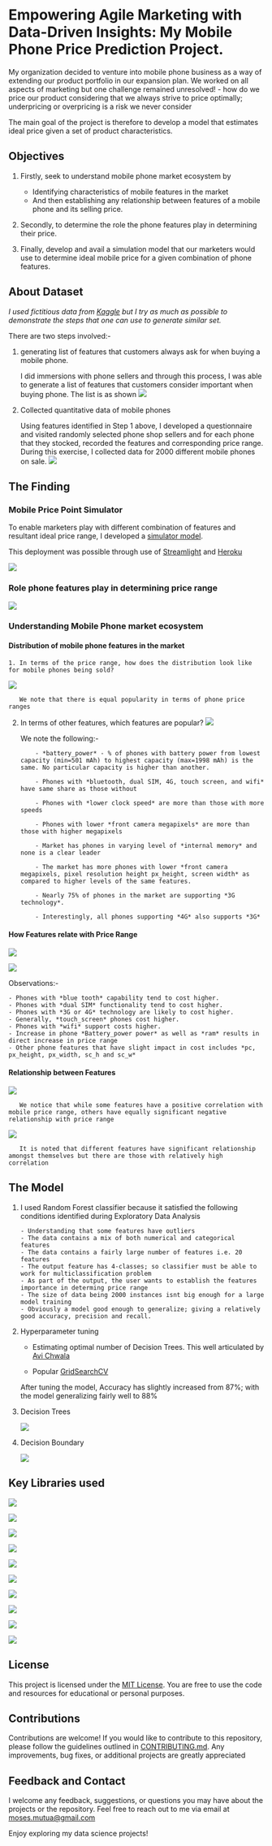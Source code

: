 
# Empowering Agile Marketing with Data-Driven Insights: My Mobile Phone Price Prediction Project.

My organization decided to venture into mobile phone business as a way of extending our product portfolio in our expansion plan. We worked on all aspects of marketing but one challenge remained unresolved! - how do we price our product considering that we always strive to price optimally; underpricing or overpricing is a risk we never consider

The main goal of the project is therefore to develop a model that estimates ideal price given a set of product characteristics.
## Objectives
1. Firstly, seek to understand mobile phone market ecosystem by 
    - Identifying characteristics of mobile features in the market
    -  And then establishing any relationship between features of a mobile phone and its selling price. 

    
2. Secondly, to determine the role the phone features play in determining their price.

3. Finally, develop and avail a simulation model that our marketers would use to determine ideal mobile price for a given combination of phone features.

## About Dataset
 *I used fictitious data from [Kaggle](https://www.kaggle.com/datasets/ybifoundation/mobile-price-range?select=MobilePriceRange.csv) but I try as much as possible to demonstrate the steps that one can use to generate similar set.*

There are two steps involved:-
1. generating list of features that customers always ask for when buying a mobile phone.
   
   I did immersions with phone sellers and through this process, I was able to generate a list of features that customers consider important when buying phone. The list is as shown
   ![](https://github.com/MosesMwalya/mobile_price_app/blob/main/images/Phone%20Features.png)

3. Collected quantitative data of mobile phones
   
   Using features identified in Step 1 above, I developed a questionnaire and visited randomly selected phone shop sellers and for each phone that they stocked, recorded the features and corresponding price range. During this exercise, I collected data for 2000 different mobile phones on sale.
   ![](https://github.com/MosesMwalya/mobile_price_app/blob/main/images/quant_data.png)

## The Finding
### Mobile Price Point Simulator
   
To enable marketers play with different combination of features and resultant ideal price range, I developed a [simulator model](https://mobileprice-f4464c53c2d6.herokuapp.com/).

This deployment was possible through use of [Streamlight](https://streamlit.io/) and [Heroku](https://www.heroku.com/)


![](https://github.com/MosesMwalya/mobile_price_app/blob/main/images/Price_simulation%20Model.png)


### Role phone features play in determining price range

   ![](https://github.com/MosesMwalya/mobile_price_app/blob/main/images/Features%20Importance.png)


### Understanding Mobile Phone market ecosystem 
#### Distribution of mobile phone features in the market

    1. In terms of the price range, how does the distribution look like for mobile phones being sold?
    
   ![](https://github.com/MosesMwalya/mobile_price_app/blob/main/images/Target%20Features%20distribution.png)

       We note that there is equal popularity in terms of phone price ranges

   2. In terms of other features, which features are popular?
   ![](https://github.com/MosesMwalya/mobile_price_app/blob/main/images/Distribution%20of%20Numeric%20Vars.png)

      We note the following:-
      
              - *battery_power* - % of phones with battery power from lowest capacity (min=501 mAh) to highest capacity (max=1998 mAh) is the same. No particular capacity is higher than another.
      
              - Phones with *bluetooth, dual SIM, 4G, touch screen, and wifi* have same share as those without
      
              - Phones with *lower clock speed* are more than those with more speeds
      
              - Phones with lower *front camera megapixels* are more than those with higher megapixels
      
              - Market has phones in varying level of *internal memory* and none is a clear leader
      
              - The market has more phones with lower *front camera megapixels, pixel resolution height px_height, screen width* as compared to higher levels of the same features.
      
              - Nearly 75% of phones in the market are supporting *3G technology*.
      
              - Interestingly, all phones supporting *4G* also supports *3G*
  

        
#### How Features relate with Price Range

![](https://github.com/MosesMwalya/mobile_price_app/blob/main/images/Categoricals%20Vars%20against%20Target.png)


![](https://github.com/MosesMwalya/mobile_price_app/blob/main/images/Numeric%20Vars%20agaist%20Target.png)


Observations:-

    - Phones with *blue tooth* capability tend to cost higher.
    - Phones with *dual SIM* functionality tend to cost higher.
    - Phones with *3G or 4G* technology are likely to cost higher.
    - Generally, *touch_screen* phones cost higher.
    - Phones with *wifi* support costs higher.
    - Increase in phone *Battery_power power* as well as *ram* results in direct increase in price range
    - Other phone features that have slight impact in cost includes *pc, px_height, px_width, sc_h and sc_w*
   
#### Relationship between Features

   ![](https://github.com/MosesMwalya/mobile_price_app/blob/main/images/Price_range%20relationship%20with%20other%20features.png)

       We notice that while some features have a positive correlation with mobile price range, others have equally significant negative relationship with price range


   ![](https://github.com/MosesMwalya/mobile_price_app/blob/main/images/features%20relationship.png)

       It is noted that different features have significant relationship amongst themselves but there are those with relatively high correlation


## The Model

1. I used Random Forest classifier because it satisfied the following conditions identified during Exploratory Data Analysis

       - Understanding that some features have outliers
       - The data contains a mix of both numerical and categorical features
       - The data contains a fairly large number of features i.e. 20 features
       - The output feature has 4-classes; so classifier must be able to work for multiclassification problem
       - As part of the output, the user wants to establish the features importance in determing price range
       - The size of data being 2000 instances isnt big enough for a large model training
       - Obviously a model good enough to generalize; giving a relatively good accuracy, precision and recall.
   
1. Hyperparameter tuning

     - Estimating optimal number of Decision Trees. This well articulated by [Avi Chwala](https://www.blog.dailydoseofds.com/p/your-random-forest-is-underperforming)
      
     - Popular [GridSearchCV](https://scikit-learn.org/stable/modules/generated/sklearn.model_selection.GridSearchCV.html) 

      After tuning the model, Accuracy has slightly increased from 87%; with the model generalizing fairly well to 88%
   
1. Decision Trees
   
   ![](https://github.com/MosesMwalya/mobile_price_app/blob/main/images/DTrees%20of%20RF%20estimators.png)
    
1. Decision Boundary
   
   ![](https://github.com/MosesMwalya/mobile_price_app/blob/main/images/Decision%20boundary%20of%20RF%20using%20t-SNE.png)


## Key Libraries used
![](https://www.google.com/imgres?imgurl=https%3A%2F%2Fc3.klipartz.com%2Fpngpicture%2F401%2F742%2Fsticker-png-alternative-python-icons-and-folder-icon-python-2-thumbnail.png&tbnid=1HCoZd54UlvxNM&vet=12ahUKEwjc8oDV6vKBAxUFrycCHcBiDo4QMygJegQIARB_..i&imgrefurl=https%3A%2F%2Fwww.klipartz.com%2Fen%2Fsearch%3Fq%3Dpython&docid=PrSdE_mOE_VI3M&w=370&h=370&q=icon%20for%20python&ved=2ahUKEwjc8oDV6vKBAxUFrycCHcBiDo4QMygJegQIARB_)

![](https://www.google.com/imgres?imgurl=https%3A%2F%2Fupload.wikimedia.org%2Fwikipedia%2Fcommons%2Fthumb%2F0%2F05%2FScikit_learn_logo_small.svg%2F2560px-Scikit_learn_logo_small.svg.png&tbnid=6beLvrlelDhObM&vet=12ahUKEwi4pdPr6vKBAxVnV6QEHXyrBXQQMygAegQIARBI..i&imgrefurl=https%3A%2F%2Fen.m.wikipedia.org%2Fwiki%2FFile%3AScikit_learn_logo_small.svg&docid=ZasF_RP8GlBo-M&w=2560&h=1378&q=icon%20for%20sklearn&ved=2ahUKEwi4pdPr6vKBAxVnV6QEHXyrBXQQMygAegQIARBI)

![](https://www.google.com/imgres?imgurl=https%3A%2F%2Fstreamlit.io%2Fimages%2Fbrand%2Fstreamlit-logo-secondary-colormark-darktext.png&tbnid=_l3WkM3jQpymsM&vet=12ahUKEwjOvqXq6_KBAxWfticCHUH9DBgQMygAegQIARBM..i&imgrefurl=https%3A%2F%2Fstreamlit.io%2Fbrand&docid=vnWK2tMrGVX_0M&w=2921&h=811&q=icon%20for%20streamlit&ved=2ahUKEwjOvqXq6_KBAxWfticCHUH9DBgQMygAegQIARBM)

![](https://www.google.com/imgres?imgurl=https%3A%2F%2Fcdn.iconscout.com%2Ficon%2Ffree%2Fpng-256%2Ffree-heroku-11-1175214.png&tbnid=5cUhCMeCmqmY5M&vet=12ahUKEwjumcv46_KBAxXbmicCHWzGDP4QMygDegQIARBR..i&imgrefurl=https%3A%2F%2Ficonscout.com%2Ficons%2Fheroku&docid=5zvTLwWQDEM8xM&w=256&h=256&q=icon%20for%20heroku&ved=2ahUKEwjumcv46_KBAxXbmicCHWzGDP4QMygDegQIARBR)

![](https://www.google.com/imgres?imgurl=https%3A%2F%2F1.bp.blogspot.com%2F-1VKv6Sq1WDw%2FXmc1Cy-UWtI%2FAAAAAAAAD-I%2Fye3uFBx8D6MEGEgbtzCLD5rzx7A44Pz-ACNcBGAsYHQ%2Fs1600%2Fpython-pickle-800x2001.png&tbnid=y1vFAb4iEJuh4M&vet=12ahUKEwirgt_A7PKBAxW4rycCHd2MCNMQMygAegQIARAt..i&imgrefurl=https%3A%2F%2Fwww.infinitycodex.in%2F2020%2F03%2Fdata-science-ss-107python-pickle.html&docid=zoam8Z2mSdq9CM&w=570&h=196&q=icon%20for%20pickle%20python%20documentation&hl=en&ved=2ahUKEwirgt_A7PKBAxW4rycCHd2MCNMQMygAegQIARAt)

![](https://www.google.com/imgres?imgurl=https%3A%2F%2Fupload.wikimedia.org%2Fwikipedia%2Fcommons%2Fthumb%2F3%2F31%2FNumPy_logo_2020.svg%2F2560px-NumPy_logo_2020.svg.png&tbnid=_USeIIo97vUGrM&vet=12ahUKEwiHsviN6_KBAxVyW6QEHdbbBUUQMygCegQIARBH..i&imgrefurl=https%3A%2F%2Fen.m.wikipedia.org%2Fwiki%2FFile%3ANumPy_logo_2020.svg&docid=2szkTYJOYt7fEM&w=2560&h=1152&q=icon%20for%20numpy&ved=2ahUKEwiHsviN6_KBAxVyW6QEHdbbBUUQMygCegQIARBH)

![](https://www.google.com/imgres?imgurl=https%3A%2F%2Fupload.wikimedia.org%2Fwikipedia%2Fcommons%2Fthumb%2Fe%2Fed%2FPandas_logo.svg%2F1280px-Pandas_logo.svg.png&tbnid=MQyOBeq811GD5M&vet=12ahUKEwjyiN2c6_KBAxUdnCcCHdRGCJAQMygCegQIARBK..i&imgrefurl=https%3A%2F%2Fen.m.wikipedia.org%2Fwiki%2FFile%3APandas_logo.svg&docid=jK6kcNRt9RgIqM&w=1280&h=517&q=icon%20for%20pandas&ved=2ahUKEwjyiN2c6_KBAxUdnCcCHdRGCJAQMygCegQIARBK)

![](https://www.google.com/imgres?imgurl=https%3A%2F%2Fmatplotlib.org%2Fstable%2F_images%2Fsphx_glr_logos2_003.png&tbnid=-gUoUQ7YcievqM&vet=12ahUKEwjE9ZCu6_KBAxVtV6QEHdyuBiQQMygDegQIARBL..i&imgrefurl=https%3A%2F%2Fmatplotlib.org%2Fstable%2Fgallery%2Fmisc%2Flogos2.html&docid=bRmdr0PbayjZRM&w=550&h=110&q=icon%20for%20matplotlib&ved=2ahUKEwjE9ZCu6_KBAxVtV6QEHdyuBiQQMygDegQIARBL)

![](https://www.google.com/imgres?imgurl=https%3A%2F%2Fuser-images.githubusercontent.com%2F315810%2F92255284-156f1180-eea0-11ea-9d2d-be8262670e8c.png&tbnid=s_ocSxDsnTkjZM&vet=12ahUKEwjd1MTO6_KBAxU3kicCHXAECvkQMygGegQIARBV..i&imgrefurl=https%3A%2F%2Fgithub.com%2Fmwaskom%2Fseaborn%2Fissues%2F2243&docid=vhVYirNQjejZJM&w=819&h=248&q=icon%20for%20seaborn&ved=2ahUKEwjd1MTO6_KBAxU3kicCHXAECvkQMygGegQIARBV)

![](https://www.google.com/imgres?imgurl=https%3A%2F%2Fupload.wikimedia.org%2Fwikipedia%2Fcommons%2F8%2F8a%2FPlotly-logo.png&tbnid=Amymi2H4BenB9M&vet=12ahUKEwjiv9q96_KBAxXDVKQEHXQGAmAQMygCegQIARAx..i&imgrefurl=https%3A%2F%2Fen.wikipedia.org%2Fwiki%2FPlotly&docid=5YCcidvLDTOu8M&w=1250&h=417&q=icon%20for%20plotly.express&ved=2ahUKEwjiv9q96_KBAxXDVKQEHXQGAmAQMygCegQIARAx)


## License
This project is licensed under the [MIT License](https://github.com/MosesMwalya/mobile_price_app/blob/main/LICENSE.md). You are free to use the code and resources for educational or personal purposes.

## Contributions
Contributions are welcome! If you would like to contribute to this repository, please follow the guidelines outlined in [CONTRIBUTING.md](https://github.com/MosesMwalya/mobile_price_app/blob/main/Contributions.md). Any improvements, bug fixes, or additional projects are greatly appreciated

## Feedback and Contact
I welcome any feedback, suggestions, or questions you may have about the projects or the repository. Feel free to reach out to me via email at moses.mutua@gmail.com

Enjoy exploring my data science projects!

